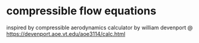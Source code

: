 # compressible flow equations 

inspired by compressible aerodynamics calculator by william devenport 
@ https://devenport.aoe.vt.edu/aoe3114/calc.html
